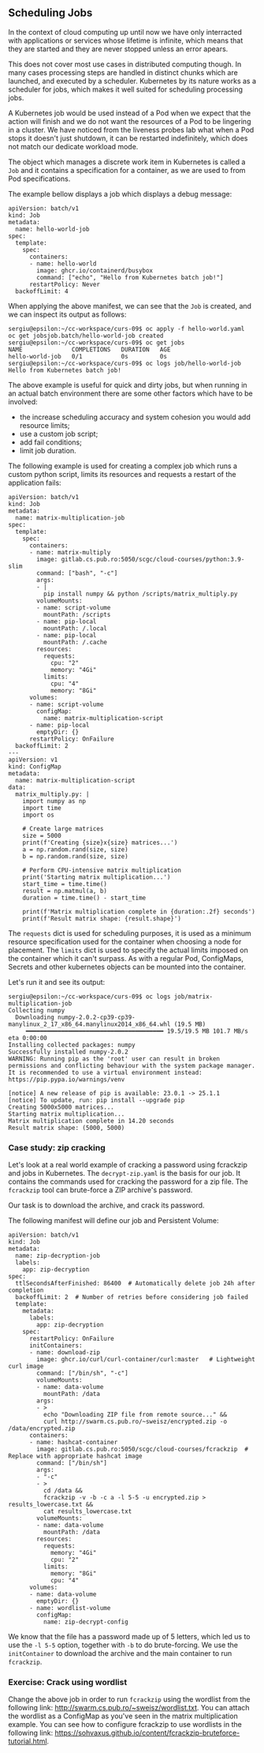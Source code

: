 ## Scheduling Jobs

In the context of cloud computing up until now we have only interracted with applications or services whose lifetime is infinite, which means that they are started and they are never stopped unless an error apears.

This does not cover most use cases in distributed computing though.
In many cases processing steps are handled in distinct chunks which are launched, and executed by a scheduler.
Kubernetes by its nature works as a scheduler for jobs, which makes it well suited for scheduling processing jobs.

A Kubernetes job would be used instead of a Pod when we expect that the action will finish and we do not want the resources of a Pod to be lingering in a cluster.
We have noticed from the liveness probes lab what when a Pod stops it doesn't just shutdown, it can be restarted indefinitely, which does not match our dedicate workload mode.

The object which manages a discrete work item in Kubernetes is called a `Job` and it contains a specification for a container, as we are used to from Pod specifications.

The example bellow displays a job which displays a debug message:

```
apiVersion: batch/v1
kind: Job
metadata:
  name: hello-world-job
spec:
  template:
    spec:
      containers:
      - name: hello-world
        image: ghcr.io/containerd/busybox
        command: ["echo", "Hello from Kubernetes batch job!"]
      restartPolicy: Never
  backoffLimit: 4
```

When applying the above manifest, we can see that the `Job` is created, and we can inspect its output as follows:
```
sergiu@epsilon:~/cc-workspace/curs-09$ oc apply -f hello-world.yaml
oc get jobsjob.batch/hello-world-job created
sergiu@epsilon:~/cc-workspace/curs-09$ oc get jobs
NAME              COMPLETIONS   DURATION   AGE
hello-world-job   0/1           0s         0s
sergiu@epsilon:~/cc-workspace/curs-09$ oc logs job/hello-world-job
Hello from Kubernetes batch job!
```

The above example is useful for quick and dirty jobs, but when running in an actual batch environment there are some other factors which have to be involved:
* the increase scheduling accuracy and system cohesion you would add resource limits;
* use a custom job script;
* add fail conditions;
* limit job duration.

The following example is used for creating a complex job which runs a custom python script, limits its resources and requests a restart of the application fails:
```
apiVersion: batch/v1
kind: Job
metadata:
  name: matrix-multiplication-job
spec:
  template:
    spec:
      containers:
      - name: matrix-multiply
        image: gitlab.cs.pub.ro:5050/scgc/cloud-courses/python:3.9-slim
        command: ["bash", "-c"]
        args:
        - |
          pip install numpy && python /scripts/matrix_multiply.py
        volumeMounts:
        - name: script-volume
          mountPath: /scripts
        - name: pip-local
          mountPath: /.local
        - name: pip-local
          mountPath: /.cache
        resources:
          requests:
            cpu: "2"
            memory: "4Gi"
          limits:
            cpu: "4"
            memory: "8Gi"
      volumes:
      - name: script-volume
        configMap:
          name: matrix-multiplication-script
      - name: pip-local
        emptyDir: {}
      restartPolicy: OnFailure
  backoffLimit: 2
---
apiVersion: v1
kind: ConfigMap
metadata:
  name: matrix-multiplication-script
data:
  matrix_multiply.py: |
    import numpy as np
    import time
    import os

    # Create large matrices
    size = 5000
    print(f'Creating {size}x{size} matrices...')
    a = np.random.rand(size, size)
    b = np.random.rand(size, size)

    # Perform CPU-intensive matrix multiplication
    print('Starting matrix multiplication...')
    start_time = time.time()
    result = np.matmul(a, b)
    duration = time.time() - start_time

    print(f'Matrix multiplication complete in {duration:.2f} seconds')
    print(f'Result matrix shape: {result.shape}')
```

The `requests` dict is used for scheduling purposes, it is used as a minimum resource specification used for the container when choosing a node for placement.
The `limits` dict is used to specify the actual limits imposed on the container which it can't surpass.
As with a regular Pod, ConfigMaps, Secrets and other kubernetes objects can be mounted into the container.

Let's run it and see its output:
```
sergiu@epsilon:~/cc-workspace/curs-09$ oc logs job/matrix-multiplication-job
Collecting numpy
  Downloading numpy-2.0.2-cp39-cp39-manylinux_2_17_x86_64.manylinux2014_x86_64.whl (19.5 MB)
     ━━━━━━━━━━━━━━━━━━━━━━━━━━━━━━━━━━━━━━━ 19.5/19.5 MB 101.7 MB/s eta 0:00:00
Installing collected packages: numpy
Successfully installed numpy-2.0.2
WARNING: Running pip as the 'root' user can result in broken permissions and conflicting behaviour with the system package manager. It is recommended to use a virtual environment instead: https://pip.pypa.io/warnings/venv

[notice] A new release of pip is available: 23.0.1 -> 25.1.1
[notice] To update, run: pip install --upgrade pip
Creating 5000x5000 matrices...
Starting matrix multiplication...
Matrix multiplication complete in 14.20 seconds
Result matrix shape: (5000, 5000)
```

### Case study: zip cracking

Let's look at a real world example of cracking a password using fcrackzip and jobs in Kubernetes.
The `decrypt-zip.yaml` is the basis for our job.
It contains the commands used for cracking the password for a zip file.
The `fcrackzip` tool can brute-force a ZIP archive's password.

Our task is to download the archive, and crack its password.

The following manifest will define our job and Persistent Volume:
```
apiVersion: batch/v1
kind: Job
metadata:
  name: zip-decryption-job
  labels:
    app: zip-decryption
spec:
  ttlSecondsAfterFinished: 86400  # Automatically delete job 24h after completion
  backoffLimit: 2  # Number of retries before considering job failed
  template:
    metadata:
      labels:
        app: zip-decryption
    spec:
      restartPolicy: OnFailure
      initContainers:
      - name: download-zip
        image: ghcr.io/curl/curl-container/curl:master   # Lightweight curl image
        command: ["/bin/sh", "-c"]
        volumeMounts:
        - name: data-volume
          mountPath: /data
        args:
        - >
          echo "Downloading ZIP file from remote source..." &&
          curl http://swarm.cs.pub.ro/~sweisz/encrypted.zip -o /data/encrypted.zip
      containers:
      - name: hashcat-container
        image: gitlab.cs.pub.ro:5050/scgc/cloud-courses/fcrackzip  # Replace with appropriate hashcat image
        command: ["/bin/sh"]
        args:
        - "-c"
        - >
          cd /data &&
          fcrackzip -v -b -c a -l 5-5 -u encrypted.zip > results_lowercase.txt &&
          cat results_lowercase.txt
        volumeMounts:
        - name: data-volume
          mountPath: /data
        resources:
          requests:
            memory: "4Gi"
            cpu: "2"
          limits:
            memory: "8Gi"
            cpu: "4"
      volumes:
      - name: data-volume
        emptyDir: {}
      - name: wordlist-volume
        configMap:
          name: zip-decrypt-config
```

We know that the file has a password made up of 5 letters, which led us to use the `-l 5-5` option, together with `-b` to do brute-forcing.
We use the `initContainer` to download the archive and the main container to run `fcrackzip`.

### Exercise: Crack using wordlist

Change the above job in order to run `fcrackzip` using the wordlist from the following link: http://swarm.cs.pub.ro/~sweisz/wordlist.txt.
You can attach the wordlist as a ConfigMap as you've seen in the matrix multiplication example.
You can see how to configure fcrackzip to use wordlists in the following link: https://sohvaxus.github.io/content/fcrackzip-bruteforce-tutorial.html.
